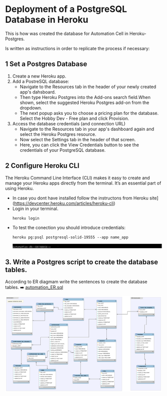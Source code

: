 # Deployment of a PostgreSQL Database in Heroku 

This is how was created the database for Automation Cell in Heroku-Postgres.

Is written as instructions in order to replicate the process if necessary:

## 1 Set a Postgres Database
1. Create a new Heroku app.
2. Add a PostreSQL database:
	*  Navigate to the Resources tab in the header of your newly created app's dahsboard. 
	*  Then type Heroku Postgres into the Add-ons search field.When shown, select the suggested Heroku Postgres add-on from the dropdown.
	*  The next popup asks you to choose a pricing plan for the database. Select the Hobby Dev - Free plan and click Provision.
3. Access the database credentials (and connection URL)
	* Navigate to the Resources tab in your app's dashboard again and select the Heroku Postgres resource.
	* Now select the Settings tab in the header of that screen.
	* Here, you can click the View Credentials button to see the credentials of your PostgreSQL database.

## 2 Configure Heroku CLI

The Heroku Command Line Interface (CLI) makes it easy to create and manage your Heroku apps directly from the terminal. 
It’s an essential part of using Heroku.

* In case you dont have installed follow the instructons from Heroku site](https://devcenter.heroku.com/articles/heroku-cli)
* Login in your terminal.
	```
	heroku login
	```
* To test the conection you should introduce credentials:
	```
	heroku pg:psql postgresql-solid-19555 --app name_app
	```
	![credentials](assets/test_connection.jpg)

## 3. Write a Postgres script to create the database tables.

According to ER diagmam write the sentences to create the database tables. ➡️ [automation_ER.sql]()

![Database ER Diagram](assets/Automation_ER.png)
